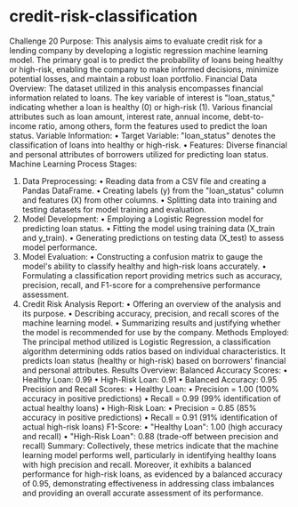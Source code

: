 # credit-risk-classification
Challenge 20
Purpose: This analysis aims to evaluate credit risk for a lending company by developing a logistic regression machine learning model. The primary goal is to predict the probability of loans being healthy or high-risk, enabling the company to make informed decisions, minimize potential losses, and maintain a robust loan portfolio.
Financial Data Overview: The dataset utilized in this analysis encompasses financial information related to loans. The key variable of interest is "loan_status," indicating whether a loan is healthy (0) or high-risk (1). Various financial attributes such as loan amount, interest rate, annual income, debt-to-income ratio, among others, form the features used to predict the loan status.
Variable Information:
•	Target Variable: "loan_status" denotes the classification of loans into healthy or high-risk.
•	Features: Diverse financial and personal attributes of borrowers utilized for predicting loan status.
Machine Learning Process Stages:
1.	Data Preprocessing:
•	Reading data from a CSV file and creating a Pandas DataFrame.
•	Creating labels (y) from the "loan_status" column and features (X) from other columns.
•	Splitting data into training and testing datasets for model training and evaluation.
2.	Model Development:
•	Employing a Logistic Regression model for predicting loan status.
•	Fitting the model using training data (X_train and y_train).
•	Generating predictions on testing data (X_test) to assess model performance.
3.	Model Evaluation:
•	Constructing a confusion matrix to gauge the model's ability to classify healthy and high-risk loans accurately.
•	Formulating a classification report providing metrics such as accuracy, precision, recall, and F1-score for a comprehensive performance assessment.
4.	Credit Risk Analysis Report:
•	Offering an overview of the analysis and its purpose.
•	Describing accuracy, precision, and recall scores of the machine learning model.
•	Summarizing results and justifying whether the model is recommended for use by the company.
Methods Employed: The principal method utilized is Logistic Regression, a classification algorithm determining odds ratios based on individual characteristics. It predicts loan status (healthy or high-risk) based on borrowers' financial and personal attributes.
Results Overview: Balanced Accuracy Scores:
•	Healthy Loan: 0.99
•	High-Risk Loan: 0.91
•	Balanced Accuracy: 0.95
Precision and Recall Scores:
•	Healthy Loan:
•	Precision = 1.00 (100% accuracy in positive predictions)
•	Recall = 0.99 (99% identification of actual healthy loans)
•	High-Risk Loan:
•	Precision = 0.85 (85% accuracy in positive predictions)
•	Recall = 0.91 (91% identification of actual high-risk loans)
F1-Score:
•	"Healthy Loan": 1.00 (high accuracy and recall)
•	"High-Risk Loan": 0.88 (trade-off between precision and recall)
Summary: Collectively, these metrics indicate that the machine learning model performs well, particularly in identifying healthy loans with high precision and recall. Moreover, it exhibits a balanced performance for high-risk loans, as evidenced by a balanced accuracy of 0.95, demonstrating effectiveness in addressing class imbalances and providing an overall accurate assessment of its performance.

